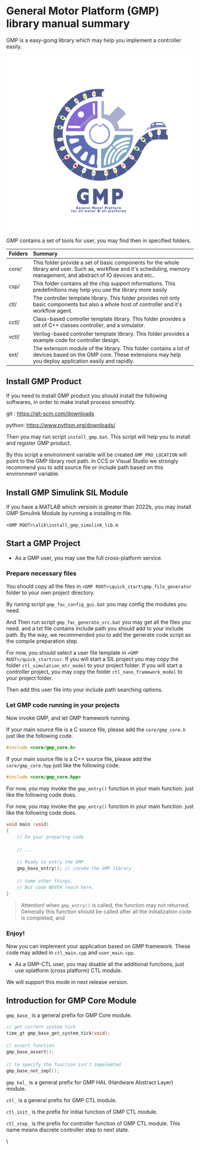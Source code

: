 # General Motor Platform (GMP) library manual summary

GMP is a easy-going library which may help you implement a controller easily.

![GMP LOGO](manual/img/GMP_LOGO.png)


GMP contains a set of tools for user, you may find then in specified folders.

| Folders | Summary |
| ------- | :------- |
| core/   | This folder provide a set of basic components for the whole library and user. Such as, workflow and it's scheduling, memory management, and abstract of IO devices and etc.. |
| csp/    | This folder contains all the chip support informations. This predefinitions may help you use the library more easily |
| ctl/    | The controller template library. This folder provides not only basic components but also a whole host of controller and it's workflow agent. |
| cctl/ | Class-based controller template library. This folder provides a set of C++ classes controller, and a simulator. |
| vctl/ | Verilog-based controller template library. This folder provides a example code for controller design. |
| ext/    | The extension module of the library. This folder contains a lot of devices based on the GMP core. These extensions may help you deploy application easily and rapidly. |



## Install GMP Product

If you need to install GMP product you should install the following softwares, in order to make install process smoothly.

git : https://git-scm.com/downloads

python: https://www.python.org/downloads/

Then you may run script `install_gmp.bat`. This script will help you to install and register GMP product.

By this script a environment variable will be created `GMP_PRO_LOCATION` will point to the GMP library root path. In CCS or Visual Studio we strongly recommend you to add source file or include path based on this environment variable.



## Install GMP Simulink SIL Module

If you have a MATLAB which versioin is greater than 2022b, you may install GMP Simulink Module by running a installing m file.

`<GMP ROOT>\slib\install_gmp_simulink_lib.m`



## Start a GMP Project

+ As a GMP user, you may use the full cross-platform service.

### Prepare necessary files

You should copy all the files in `<GMP ROOT>\quick_start\gmp_file_generator` folder to your own project directory.

By runing script `gmp_fac_config_gui.bat` you may config the modules you need.

And Then run script `gmp_fac_generate_src.bat` you may get all the files you need. and a txt file contains include path you should add to your include path. By the way, we recommended you to add the generate code script as the compile preparation step.

For now, you should select a user file template in `<GMP ROOT>/quick_start/usr`. If you will start a SIL project you may copy the folder `ctl_simulation_mtr_model` to your project folder.  If you will start a controller project, you may copy the folder `ctl_nano_framework_model` to your project folder.

Then add this user file into your include path searching options.

### Let GMP code running in your projects

Now invoke GMP, and let GMP framework running.

If your main source file is a C source file, please add the `core/gmp_core.h` just like the following code.

``` C
#include <core/gmp_core.h>
```

If your main source file is a C++ source file, please add the `core/gmp_core.hpp` just like the following code.

``` C++
#include <core/gmp_core.hpp>
```

For now, you may invoke the `gmp_entry()` function in your main function. just like the following code does.

For now, you may invoke the `gmp_entry()` function in your main function. just like the following code does.

``` C++
void main (void)
{
	// Do your preparing code

	// ...

	// Ready to entry the GMP
	gmp_base_entry(); // invoke the GMP library

	// Some other things.
	// But code NEVER reach here.
}
```

> Attention! when `gmp_entry()` is called, the function may not returned. Generally this function should be called after all the initialization code is completed, and 

### Enjoy!

Now you can implement your application based on GMP framework. These code may added in `ctl_main.cpp` and `user_main.cpp`.





+ As a GMP-CTL user, you may disable all the additional functions, just use xplatform (cross platform) CTL module.

We will support this mode in next release version.

## Introduction for GMP Core Module

`gmp_base_` is a general prefix for GMP Core module.

``` C++
// get current system tick
time_gt gmp_base_get_system_tick(void);

// assert function
gmp_base_assert();

// to specify the function isn't impelemted
gmp_base_not_impl();
```



`gmp_hal_` is a general prefix for GMP HAL (Hardware Abstract Layer) module.



`ctl_` is a general prefix for GMP CTL module.

`ctl_init_` is the prefix for initial function of GMP CTL module.

`ctl_step_` is the prefix for controller function of GMP CTL module. This name means discrete controller step to next state.





\
